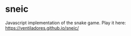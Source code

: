 # sneic

Javascript implementation of the snake game. Play it here: https://ventiladores.github.io/sneic/
